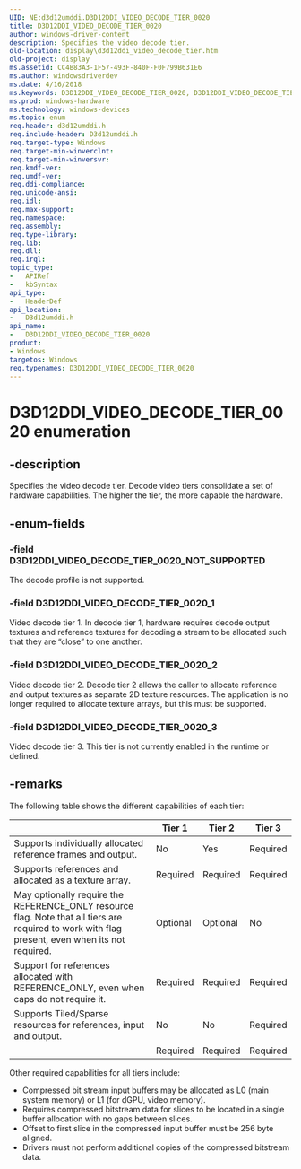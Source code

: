 ```yaml
---
UID: NE:d3d12umddi.D3D12DDI_VIDEO_DECODE_TIER_0020
title: D3D12DDI_VIDEO_DECODE_TIER_0020
author: windows-driver-content
description: Specifies the video decode tier.
old-location: display\d3d12ddi_video_decode_tier.htm
old-project: display
ms.assetid: CC4B83A3-1F57-493F-840F-F0F799B631E6
ms.author: windowsdriverdev
ms.date: 4/16/2018
ms.keywords: D3D12DDI_VIDEO_DECODE_TIER_0020, D3D12DDI_VIDEO_DECODE_TIER_0020 enumeration [Display Devices], D3D12DDI_VIDEO_DECODE_TIER_0020_1, D3D12DDI_VIDEO_DECODE_TIER_0020_2, D3D12DDI_VIDEO_DECODE_TIER_0020_3, D3D12DDI_VIDEO_DECODE_TIER_0020_NOT_SUPPORTED, d3d12umddi/D3D12DDI_VIDEO_DECODE_TIER_0020, d3d12umddi/D3D12DDI_VIDEO_DECODE_TIER_0020_1, d3d12umddi/D3D12DDI_VIDEO_DECODE_TIER_0020_2, d3d12umddi/D3D12DDI_VIDEO_DECODE_TIER_0020_3, d3d12umddi/D3D12DDI_VIDEO_DECODE_TIER_0020_NOT_SUPPORTED, display.d3d12ddi_video_decode_tier
ms.prod: windows-hardware
ms.technology: windows-devices
ms.topic: enum
req.header: d3d12umddi.h
req.include-header: D3d12umddi.h
req.target-type: Windows
req.target-min-winverclnt:
req.target-min-winversvr:
req.kmdf-ver:
req.umdf-ver:
req.ddi-compliance:
req.unicode-ansi:
req.idl:
req.max-support:
req.namespace:
req.assembly:
req.type-library:
req.lib:
req.dll:
req.irql:
topic_type:
-	APIRef
-	kbSyntax
api_type:
-	HeaderDef
api_location:
-	D3d12umddi.h
api_name:
-	D3D12DDI_VIDEO_DECODE_TIER_0020
product:
- Windows
targetos: Windows
req.typenames: D3D12DDI_VIDEO_DECODE_TIER_0020
---
```


# D3D12DDI_VIDEO_DECODE_TIER_0020 enumeration


## -description


Specifies the video decode tier. Decode video tiers consolidate a set of hardware capabilities. The higher the tier, the more capable the hardware.


## -enum-fields




### -field D3D12DDI_VIDEO_DECODE_TIER_0020_NOT_SUPPORTED

The decode profile is not supported.


### -field D3D12DDI_VIDEO_DECODE_TIER_0020_1

Video decode tier 1. In decode tier 1, hardware requires decode output textures and reference textures for decoding a stream to be allocated such that they are “close” to one another.


### -field D3D12DDI_VIDEO_DECODE_TIER_0020_2

Video decode tier 2. Decode tier 2 allows the caller to allocate reference and output textures as separate 2D texture resources.  The application is no longer required to allocate texture arrays, but this must be supported.


### -field D3D12DDI_VIDEO_DECODE_TIER_0020_3

Video decode tier 3. This tier is not currently enabled in the runtime or defined.

## -remarks

The following table shows the different capabilities of each tier:

| | Tier 1 | Tier 2 | Tier 3 |
| -- | -- | -- | -- |
| Supports individually allocated reference frames and output. | No | Yes | Required |
| Supports references and allocated as a texture array. | Required | Required | Required |
| May optionally require the REFERENCE_ONLY resource flag. Note that all tiers are required to work with flag present, even when its not required. | Optional | Optional | No |
| Support for references allocated with REFERENCE_ONLY, even when caps do not require it. | Required | Required | Required |
| Supports Tiled/Sparse resources for references, input and output. | No | No | Required |
|  | Required | Required | Required |

Other required capabilities for all tiers include:

* Compressed bit stream input buffers may be allocated as L0 (main system memory) or L1 (for dGPU, video memory).
* Requires compressed bitstream data for slices to be located in a single buffer allocation with no gaps between slices.
* Offset to first slice in the  compressed input buffer must be 256 byte aligned.
* Drivers must not perform additional copies of the compressed bitstream data.
